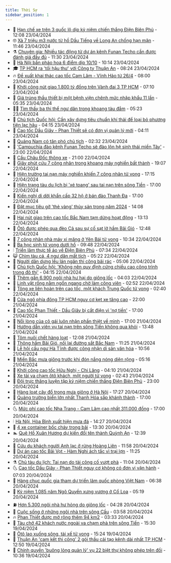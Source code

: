 ```yaml
---
title: Thời Sự
sidebar_position: 1
---
```


<!-- vnexpress-thoi-su:START -->
- 🦒 [Hạn chế xe trên 3 quốc lộ dịp kỷ niệm chiến thắng Điện Biên Phủ](https://vnexpress.net/han-che-xe-tren-3-quoc-lo-dip-ky-niem-chien-thang-dien-bien-phu-4737959.html) - 12:08 23/04/2024
- 🤓 [Xả 7 triệu m3 nước từ hồ Dầu Tiếng về Long An chống hạn mặn](https://vnexpress.net/xa-7-trieu-m3-nuoc-tu-ho-dau-tieng-ve-long-an-chong-han-man-4737952.html) - 11:46 23/04/2024
- ⚗️ [Chuyên gia: Nhiều tác động từ dự án kênh Funan Techo cần được đánh giá đầy đủ](https://vnexpress.net/chuyen-gia-nhieu-tac-dong-tu-du-an-kenh-funan-techo-can-duoc-danh-gia-day-du-4737799.html) - 11:30 23/04/2024
- 🌊 [Hà Nội bắn pháo hoa 6 điểm dịp 10/10](https://vnexpress.net/ha-noi-ban-phao-hoa-6-diem-dip-10-10-4737866.html) - 10:14 23/04/2024
- 🎓 [TP HCM ra &#39;tối hậu thư&#39; với Công ty Thuận An](https://vnexpress.net/tp-hcm-ra-toi-hau-thu-voi-cong-ty-thuan-an-4737764.html) - 08:24 23/04/2024
- 🔥 [Đề xuất khai thác cao tốc Cam Lâm - Vĩnh Hảo từ 26/4](https://vnexpress.net/de-xuat-khai-thac-cao-toc-cam-lam-vinh-hao-tu-26-4-4737703.html) - 08:00 23/04/2024
- 🦏 [Khởi công nút giao 1.800 tỷ đồng trên Vành đai 3 TP HCM](https://vnexpress.net/khoi-cong-nut-giao-1-800-ty-dong-tren-vanh-dai-3-tp-hcm-4737726.html) - 07:10 23/04/2024
- 👺 [Giá trúng thầu thiết bị một bệnh viện chênh mức nhập khẩu 11 lần](https://vnexpress.net/gia-trung-thau-thiet-bi-mot-benh-vien-chenh-muc-nhap-khau-11-lan-4737662.html) - 05:35 23/04/2024
- 🧑‍🏫 [Tìm thấy ba thi thể ngư dân trong khoang tàu đắm](https://vnexpress.net/tim-thay-ba-thi-the-ngu-dan-trong-khoang-tau-dam-4737700.html) - 05:23 23/04/2024
- 🚦 [Chủ tịch Quốc hội: Cần xây dựng tiêu chuẩn khí thải để loại bỏ phương tiện lạc hậu](https://vnexpress.net/chu-tich-quoc-hoi-can-xay-dung-tieu-chuan-khi-thai-de-loai-bo-phuong-tien-lac-hau-4737563.html) - 04:15 23/04/2024
- 🎉 [Cao tốc Dầu Giây - Phan Thiết sẽ có đơn vị quản lý mới](https://vnexpress.net/cao-toc-dau-giay-phan-thiet-se-co-don-vi-quan-ly-moi-4737589.html) - 04:11 23/04/2024
- 🦒 [Quảng Nam có tân phó chủ tịch](https://vnexpress.net/quang-nam-co-tan-pho-chu-tich-4737501.html) - 02:32 23/04/2024
- 🤗 [&#39;Campuchia đào kênh Funan Techo sẽ đảo lộn hệ sinh thái miền Tây&#39;](https://vnexpress.net/campuchia-dao-kenh-funan-techo-se-dao-lon-he-sinh-thai-mien-tay-4737231.html) - 23:00 22/04/2024
- 💼 [Cầu Châu Đốc thông xe](https://vnexpress.net/cau-chau-doc-thong-xe-4737420.html) - 21:00 22/04/2024
- 🤩 [Giây phút cứu 7 công nhân trong khoang máy nghiền bất thành](https://vnexpress.net/giay-phut-cuu-7-cong-nhan-trong-khoang-may-nghien-bat-thanh-4737427.html) - 19:07 22/04/2024
- 🤡 [Hiện trường tai nạn máy nghiền khiến 7 công nhân tử vong](https://vnexpress.net/hien-truong-tai-nan-may-nghien-khien-7-cong-nhan-tu-vong-4737429.html) - 17:15 22/04/2024
- 💯 [Hiện trạng tàu du lịch bị &#39;xé toang&#39; sau tai nạn trên sông Tiền](https://vnexpress.net/hien-trang-tau-du-lich-bi-xe-toang-sau-tai-nan-tren-song-tien-4737395.html) - 17:00 22/04/2024
- 👺 [Kiến nghị di dời khẩn cấp 32 hộ ở bán đảo Thanh Đa](https://vnexpress.net/kien-nghi-di-doi-khan-cap-32-ho-o-ban-dao-thanh-da-4737393.html) - 17:00 22/04/2024
- 🌮 [Đặt mục tiêu gỡ &#39;thẻ vàng&#39; thủy sản trong năm 2024](https://vnexpress.net/dat-muc-tieu-go-the-vang-thuy-san-trong-nam-2024-4737407.html) - 14:08 22/04/2024
- 🥸 [Hai nút giao trên cao tốc Bắc Nam tạm dừng hoạt động](https://vnexpress.net/hai-nut-giao-tren-cao-toc-bac-nam-tam-dung-hoat-dong-4737392.html) - 13:13 22/04/2024
- 🐻 [Ôtô được phép qua đèo Cả sau sự cố sạt lở hầm Bãi Gió](https://vnexpress.net/oto-duoc-phep-qua-deo-ca-sau-su-co-sat-lo-ham-bai-gio-4737396.html) - 12:48 22/04/2024
- 👀 [7 công nhân nhà máy xi măng ở Yên Bái tử vong](https://vnexpress.net/7-cong-nhan-nha-may-xi-mang-o-yen-bai-tu-vong-4737357.html) - 10:34 22/04/2024
- 🤔 [Ba học sinh tử vong dưới hồ](https://vnexpress.net/ba-hoc-sinh-tu-vong-duoi-ho-4737305.html) - 09:48 22/04/2024
- 🕯 [Triển lãm thực tế ảo về Điện Biên Phủ](https://vnexpress.net/trien-lam-thuc-te-ao-ve-dien-bien-phu-4737126.html) - 07:34 22/04/2024
- 😺 [Chìm tàu cá, 4 ngư dân mất tích](https://vnexpress.net/chim-tau-ca-4-ngu-dan-mat-tich-4737141.html) - 05:22 22/04/2024
- 🦆 [Người dân dựng lều lán ngăn thi công bãi rác](https://vnexpress.net/nguoi-dan-dung-leu-lan-ngan-thi-cong-bai-rac-4737027.html) - 05:06 22/04/2024
- 🧰 [Chủ tịch Quốc hội: &#39;Không nên quy định cứng chiều cao công trình trong đô thị&#39;](https://vnexpress.net/chu-tich-quoc-hoi-khong-nen-quy-dinh-cung-chieu-cao-cong-trinh-trong-do-thi-4737051.html) - 04:15 22/04/2024
- 🦍 [Thêm gần 6.900 ngôi nhà hư hại do giông lốc](https://vnexpress.net/them-gan-6-900-ngoi-nha-hu-hai-do-giong-loc-4737023.html) - 04:03 22/04/2024
- 🧰 [Linh vật rồng nằm ngổn ngang chờ làm công viên](https://vnexpress.net/linh-vat-rong-nam-ngon-ngang-cho-lam-cong-vien-4736943.html) - 02:52 22/04/2024
- 💃 [Tông xe liên hoàn trên cao tốc, một khách Trung Quốc tử vong](https://vnexpress.net/tong-xe-lien-hoan-tren-cao-toc-mot-khach-trung-quoc-tu-vong-4737040.html) - 02:40 22/04/2024
- 🧰 [Cửa ngõ phía đông TP HCM nguy cơ kẹt xe tăng cao](https://vnexpress.net/cua-ngo-phia-dong-tp-hcm-nguy-co-ket-xe-tang-cao-4736885.html) - 22:00 21/04/2024
- 🚀 [Cao tốc Phan Thiết - Dầu Giây bị cắt điện vì &#39;nợ tiền&#39;](https://vnexpress.net/cao-toc-phan-thiet-dau-giay-bi-cat-dien-vi-no-tien-4736919.html) - 17:00 21/04/2024
- 🎊 [Nỗi lòng của cô gái luôn nhận phần thiệt về mình](https://vnexpress.net/noi-long-cua-co-gai-luon-nhan-phan-thiet-ve-minh-4736846.html) - 17:00 21/04/2024
- 🤭 [Hướng dẫn viên vụ tai nạn trên sông Tiền không qua khỏi](https://vnexpress.net/huong-dan-vien-vu-tai-nan-tren-song-tien-khong-qua-khoi-4736906.html) - 13:48 21/04/2024
- 🤗 [Tôm nuôi chết hàng loạt](https://vnexpress.net/tom-nuoi-chet-hang-loat-4736881.html) - 12:08 21/04/2024
- 🌈 [Thông hầm Bãi Gió, nối lại đường sắt Bắc Nam](https://vnexpress.net/thong-ham-bai-gio-noi-lai-duong-sat-bac-nam-4736890.html) - 11:25 21/04/2024
- 🦣 [Lễ hội cầu ngư Hà Tĩnh được công nhận di sản văn hóa](https://vnexpress.net/le-hoi-cau-ngu-ha-tinh-duoc-cong-nhan-di-san-van-hoa-4736861.html) - 10:56 21/04/2024
- 🎡 [Miền Bắc mưa giông trước khi đón nắng nóng diện rộng](https://vnexpress.net/mien-bac-mua-giong-truoc-khi-don-nang-nong-dien-rong-4736799.html) - 05:16 21/04/2024
- 🦏 [Khởi công cao tốc Hữu Nghị - Chi Lăng](https://vnexpress.net/khoi-cong-cao-toc-huu-nghi-chi-lang-4736760.html) - 04:10 21/04/2024
- 🎊 [Xe tải va chạm ôtô khách, một người tử vong](https://vnexpress.net/xe-tai-va-cham-oto-khach-mot-nguoi-tu-vong-4736746.html) - 02:43 21/04/2024
- 🫶 [Đội trực thăng luyện tập kỷ niệm chiến thắng Điện Biên Phủ](https://vnexpress.net/doi-truc-thang-luyen-tap-ky-niem-chien-thang-dien-bien-phu-4735498.html) - 23:00 20/04/2024
- 🤔 [Hàng loạt cây đổ trong mưa giông ở Hà Nội](https://vnexpress.net/hang-loat-cay-do-trong-mua-giong-o-ha-noi-4736710.html) - 17:27 20/04/2024
- 🤠 [Quảng trường biển lớn nhất Thanh Hóa sắp khánh thành](https://vnexpress.net/quang-truong-bien-lon-nhat-thanh-hoa-sap-khanh-thanh-4736647.html) - 17:00 20/04/2024
- 🌜 [Mức phí cao tốc Nha Trang - Cam Lâm cao nhất 311.000 đồng](https://vnexpress.net/muc-phi-cao-toc-nha-trang-cam-lam-cao-nhat-311-000-dong-4736646.html) - 17:00 20/04/2024
- 🕯 [Hà Nội, Hòa Bình xuất hiện mưa đá](https://vnexpress.net/ha-noi-hoa-binh-xuat-hien-mua-da-4721284.html) - 14:27 20/04/2024
- 🤔 [4 xe container bốc cháy trong bãi](https://vnexpress.net/4-xe-container-boc-chay-trong-bai-4736669.html) - 13:30 20/04/2024
- 🏊 [Quê Hồ Xuân Hương dự kiến đổi tên thành Quỳnh An](https://vnexpress.net/que-ho-xuan-huong-du-kien-doi-ten-thanh-quynh-an-4736659.html) - 12:39 20/04/2024
- 🌮 [Cứu du khách người Anh lạc ở rừng Hoàng Liên](https://vnexpress.net/cuu-du-khach-nguoi-anh-lac-o-rung-hoang-lien-4736648.html) - 11:58 20/04/2024
- 🫣 [Dự án cao tốc Bãi Vọt - Hàm Nghi ách tắc vì trại lợn](https://vnexpress.net/du-an-cao-toc-bai-vot-ham-nghi-ach-tac-vi-trai-lon-4736628.html) - 11:25 20/04/2024
- ⚗️ [Chủ tàu du lịch: Tai nạn do tài công cố vượt phà](https://vnexpress.net/chu-tau-du-lich-tai-nan-do-tai-cong-co-vuot-pha-4736596.html) - 11:04 20/04/2024
- 🌜 [Cao tốc Dầu Giây - Phan Thiết nguy cơ không có đơn vị vận hành](https://vnexpress.net/cao-toc-dau-giay-phan-thiet-nguy-co-khong-co-don-vi-van-hanh-4736570.html) - 07:03 20/04/2024
- 🌁 [Hàng chục quốc gia tham dự triển lãm quốc phòng Việt Nam](https://vnexpress.net/hang-chuc-quoc-gia-tham-du-trien-lam-quoc-phong-viet-nam-4736547.html) - 06:38 20/04/2024
- 🐲 [Kỷ niệm 1.085 năm Ngô Quyền xưng vương ở Cổ Loa](https://vnexpress.net/ky-niem-1-085-nam-ngo-quyen-xung-vuong-o-co-loa-4736548.html) - 05:19 20/04/2024
- ⛽️ [Hơn 5.300 ngôi nhà hư hỏng do giông lốc](https://vnexpress.net/hon-5-300-ngoi-nha-hu-hong-do-giong-loc-4736536.html) - 04:28 20/04/2024
- 🗽 [Cuộc sống ở những ngôi nhà trên sông Cầu](https://vnexpress.net/cuoc-song-o-nhung-ngoi-nha-tren-song-cau-4736388.html) - 03:58 20/04/2024
- 🔥 [Phan Thiết được mở rộng thêm 94 km2](https://vnexpress.net/phan-thiet-duoc-mo-rong-them-94-km2-4736367.html) - 03:33 20/04/2024
- 💯 [Tàu chở 42 khách nước ngoài va chạm phà trên sông Tiền](https://vnexpress.net/tau-cho-42-khach-nuoc-ngoai-va-cham-pha-tren-song-tien-4736384.html) - 15:30 19/04/2024
- 🦆 [Ôtô lao xuống sông, tài xế tử vong](https://vnexpress.net/oto-lao-xuong-song-tai-xe-tu-vong-4736373.html) - 15:24 19/04/2024
- 🫣 [Thuận An &#39;cam kết thi công&#39; 2 gói thầu cải tạo kênh dài nhất TP HCM](https://vnexpress.net/thuan-an-cam-ket-thi-cong-2-goi-thau-cai-tao-kenh-dai-nhat-tp-hcm-4736361.html) - 12:50 19/04/2024
- 🤡 [Chính quyền &#39;buông lỏng quản lý&#39; vụ 22 biệt thự không phép trên đồi](https://vnexpress.net/chinh-quyen-buong-long-quan-ly-vu-22-biet-thu-khong-phep-tren-doi-4736285.html) - 10:36 19/04/2024<!-- vnexpress-thoi-su:END -->